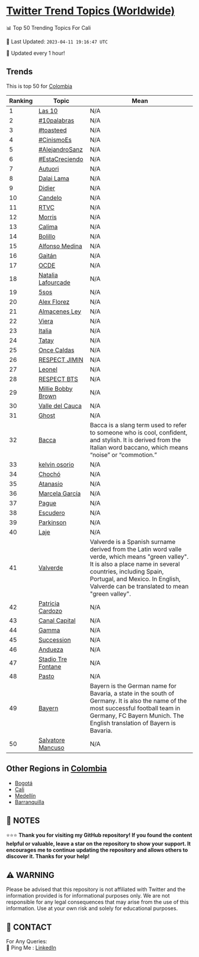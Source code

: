 [Twitter Trend Topics (Worldwide)](https://github.com/ErcinDedeoglu/Twitter-Trend-Topics)
==========


📊 Top 50 Trending Topics For Cali

📆 Last Updated: `2023-04-11 19:16:47 UTC`

🔧 Updated every 1 hour!


## Trends

This is top 50 for [Colombia](</Colombia>)

| Ranking | Topic | Mean |
| ------- | ------------ | ------------ |
| 1 | [Las 10](http://twitter.com/search?q=Las+10) | N/A |
| 2 | [#10palabras](http://twitter.com/search?q=%2310palabras) | N/A |
| 3 | [#toasteed](http://twitter.com/search?q=%23toasteed) | N/A |
| 4 | [#CinismoEs](http://twitter.com/search?q=%23CinismoEs) | N/A |
| 5 | [#AlejandroSanz](http://twitter.com/search?q=%23AlejandroSanz) | N/A |
| 6 | [#EstaCreciendo](http://twitter.com/search?q=%23EstaCreciendo) | N/A |
| 7 | [Autuori](http://twitter.com/search?q=Autuori) | N/A |
| 8 | [Dalai Lama](http://twitter.com/search?q=Dalai+Lama) | N/A |
| 9 | [Didier](http://twitter.com/search?q=Didier) | N/A |
| 10 | [Candelo](http://twitter.com/search?q=Candelo) | N/A |
| 11 | [RTVC](http://twitter.com/search?q=RTVC) | N/A |
| 12 | [Morris](http://twitter.com/search?q=Morris) | N/A |
| 13 | [Calima](http://twitter.com/search?q=Calima) | N/A |
| 14 | [Bolillo](http://twitter.com/search?q=Bolillo) | N/A |
| 15 | [Alfonso Medina](http://twitter.com/search?q=Alfonso+Medina) | N/A |
| 16 | [Gaitán](http://twitter.com/search?q=Gait%c3%a1n) | N/A |
| 17 | [OCDE](http://twitter.com/search?q=OCDE) | N/A |
| 18 | [Natalia Lafourcade](http://twitter.com/search?q=Natalia+Lafourcade) | N/A |
| 19 | [5sos](http://twitter.com/search?q=5sos) | N/A |
| 20 | [Alex Florez](http://twitter.com/search?q=Alex+Florez) | N/A |
| 21 | [Almacenes Ley](http://twitter.com/search?q=Almacenes+Ley) | N/A |
| 22 | [Viera](http://twitter.com/search?q=Viera) | N/A |
| 23 | [Italia](http://twitter.com/search?q=Italia) | N/A |
| 24 | [Tatay](http://twitter.com/search?q=Tatay) | N/A |
| 25 | [Once Caldas](http://twitter.com/search?q=Once+Caldas) | N/A |
| 26 | [RESPECT JIMIN](http://twitter.com/search?q=RESPECT+JIMIN) | N/A |
| 27 | [Leonel](http://twitter.com/search?q=Leonel) | N/A |
| 28 | [RESPECT BTS](http://twitter.com/search?q=RESPECT+BTS) | N/A |
| 29 | [Millie Bobby Brown](http://twitter.com/search?q=Millie+Bobby+Brown) | N/A |
| 30 | [Valle del Cauca](http://twitter.com/search?q=Valle+del+Cauca) | N/A |
| 31 | [Ghost](http://twitter.com/search?q=Ghost) | N/A |
| 32 | [Bacca](http://twitter.com/search?q=Bacca) | Bacca is a slang term used to refer to someone who is cool, confident, and stylish. It is derived from the Italian word baccano, which means “noise” or “commotion.” |
| 33 | [kelvin osorio](http://twitter.com/search?q=kelvin+osorio) | N/A |
| 34 | [Chochó](http://twitter.com/search?q=Choch%c3%b3) | N/A |
| 35 | [Atanasio](http://twitter.com/search?q=Atanasio) | N/A |
| 36 | [Marcela García](http://twitter.com/search?q=Marcela+Garc%c3%ada) | N/A |
| 37 | [Pague](http://twitter.com/search?q=Pague) | N/A |
| 38 | [Escudero](http://twitter.com/search?q=Escudero) | N/A |
| 39 | [Parkinson](http://twitter.com/search?q=Parkinson) | N/A |
| 40 | [Laje](http://twitter.com/search?q=Laje) | N/A |
| 41 | [Valverde](http://twitter.com/search?q=Valverde) | Valverde is a Spanish surname derived from the Latin word valle verde, which means "green valley". It is also a place name in several countries, including Spain, Portugal, and Mexico. In English, Valverde can be translated to mean "green valley". |
| 42 | [Patricia Cardozo](http://twitter.com/search?q=Patricia+Cardozo) | N/A |
| 43 | [Canal Capital](http://twitter.com/search?q=Canal+Capital) | N/A |
| 44 | [Gamma](http://twitter.com/search?q=Gamma) | N/A |
| 45 | [Succession](http://twitter.com/search?q=Succession) | N/A |
| 46 | [Andueza](http://twitter.com/search?q=Andueza) | N/A |
| 47 | [Stadio Tre Fontane](http://twitter.com/search?q=Stadio+Tre+Fontane) | N/A |
| 48 | [Pasto](http://twitter.com/search?q=Pasto) | N/A |
| 49 | [Bayern](http://twitter.com/search?q=Bayern) | Bayern is the German name for Bavaria, a state in the south of Germany. It is also the name of the most successful football team in Germany, FC Bayern Munich. The English translation of Bayern is Bavaria. |
| 50 | [Salvatore Mancuso](http://twitter.com/search?q=Salvatore+Mancuso) | N/A |



## Other Regions in [Colombia](</Colombia>)

* [Bogotá](</Colombia/Bogotá.md>)
* [Cali](</Colombia/Cali.md>)
* [Medellín](</Colombia/Medellín.md>)
* [Barranquilla](</Colombia/Barranquilla.md>)



## 📝 NOTES

⭐⭐⭐ **Thank you for visiting my GitHub repository! If you found the content helpful or valuable, leave a star on the repository to show your support. It encourages me to continue updating the repository and allows others to discover it. Thanks for your help!**


## ⚠️ WARNING

Please be advised that this repository is not affiliated with Twitter and the information provided is for informational purposes only. We are not responsible for any legal consequences that may arise from the use of this information. Use at your own risk and solely for educational purposes.


## 📨 CONTACT

 For Any Queries:  
            🏓 Ping Me : [LinkedIn](https://www.linkedin.com/in/ercindedeoglu/)
